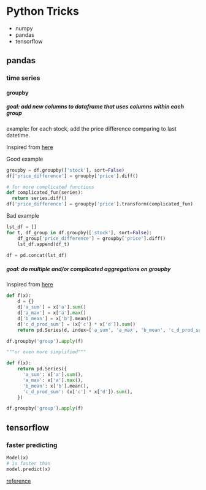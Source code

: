 # Python Tricks

- numpy
- pandas
- tensorflow

## pandas


### time series
#### groupby

##### goal: add new columns to dataframe that uses columns within each group

example: for each stock, add the price difference comparing to last datetime. 

Inspired from [here](https://cmdlinetips.com/2019/10/how-to-add-group-level-summary-statistic-as-a-new-column-in-pandas/)

Good example
```python
groupby = df.groupby(['stock'], sort=False)
df['price_difference'] = groupby['price'].diff()

# for more complicated functions
def complicated_fun(series):
  return series.diff()
df['price_difference'] = groupby['price'].transform(complicated_fun)

```

Bad example
```python
lst_df = []
for t, df_group in df.groupby(['stock'], sort=False):
    df_group['price_difference'] = groupby['price'].diff()
    lst_df.append(df_t)

df = pd.concat(lst_df)
```

##### goal: do multiple and/or complicated aggregations on groupby

Inspired from [here](https://stackoverflow.com/questions/14529838/apply-multiple-functions-to-multiple-groupby-columns)

```python
def f(x):
    d = {}
    d['a_sum'] = x['a'].sum()
    d['a_max'] = x['a'].max()
    d['b_mean'] = x['b'].mean()
    d['c_d_prod_sum'] = (x['c'] * x['d']).sum()
    return pd.Series(d, index=['a_sum', 'a_max', 'b_mean', 'c_d_prod_sum'])

df.groupby('group').apply(f)

"""or even more simplified"""

def f(x):
    return pd.Series({
      'a_sum': x['a'].sum(),
      'a_max': x['a'].max(),
      'b_mean': x['b'].mean(),
      'c_d_prod_sum': (x['c'] * x['d']).sum(),
    })

df.groupby('group').apply(f)

```


## tensorflow

### faster predicting
```python
Model(x)
# is faster than
model.predict(x)
```
[reference](https://stackoverflow.com/questions/60159714/when-to-use-model-predictx-vs-modelx-in-tensorflow)

